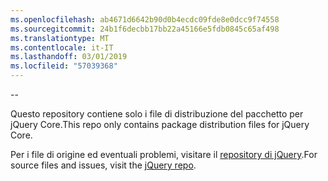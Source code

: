 ```yaml
---
ms.openlocfilehash: ab4671d6642b90d0b4ecdc09fde8e0dcc9f74558
ms.sourcegitcommit: 24b1f6decbb17bb22a45166e5fdb0845c65af498
ms.translationtype: MT
ms.contentlocale: it-IT
ms.lasthandoff: 03/01/2019
ms.locfileid: "57039368"
---
```

--

<span data-ttu-id="d7da8-101">Questo repository contiene solo i file di distribuzione del pacchetto per jQuery Core.</span><span class="sxs-lookup"><span data-stu-id="d7da8-101">This repo only contains package distribution files for jQuery Core.</span></span>

<span data-ttu-id="d7da8-102">Per i file di origine ed eventuali problemi, visitare il [repository di jQuery](https://github.com/jquery/jquery).</span><span class="sxs-lookup"><span data-stu-id="d7da8-102">For source files and issues, visit the [jQuery repo](https://github.com/jquery/jquery).</span></span>
